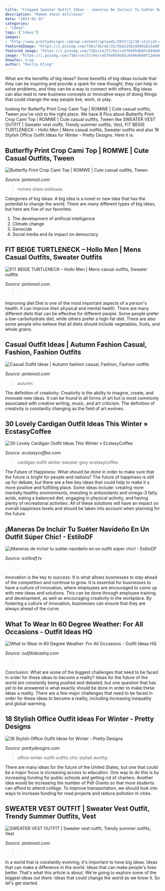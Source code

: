 ```yaml
---
title: "Cropped Sweater Outfit Ideas - ¡maneras De Incluir Tu Suéter Navideño En Un Outfit Súper Chic!"
description: "Romwe shein estilosas"
date: "2023-01-15"
categories:
- "ideas"
tags: ["ideas"]
images:
- "http://www.prettydesigns.com/wp-content/uploads/2017/12/18-stylish-office-outfit-ideas-for-winter-2018-3.jpg"
featuredImage: "https://i.pinimg.com/736x/5b/a5/15/5ba515b2490d1815a997c206532d0d5b.jpg"
featured_image: "https://i.pinimg.com/736x/ce/57/6e/ce576e954b85c6446d040f12eb468516.jpg"
image: "https://i.pinimg.com/736x/ce/57/6e/ce576e954b85c6446d040f12eb468516.jpg"
ShowToc: true
author: "Reilly Kling"
---
```



What are the benefits of big ideas?
Some benefits of big ideas include that they can be inspiring and provide a spark for new thought, they can help to solve problems, and they can be a way to connect with others. Big ideas can also lead to new business concepts or innovative ways of doing things that could change the way people live, work, or play.

	

		
looking for Butterfly Print Crop Cami Top | ROMWE | Cute casual outfits, Tween you've visit to the right place. We have 8 Pics about Butterfly Print Crop Cami Top | ROMWE | Cute casual outfits, Tween like SWEATER VEST OUTFIT | Sweater vest outfit, Trendy summer outfits, Vest, FIT BEIGE TURTLENECK – Hollo Men | Mens casual outfits, Sweater outfits and also 18 Stylish Office Outfit Ideas for Winter - Pretty Designs. Here it is:
		
    
## Butterfly Print Crop Cami Top | ROMWE | Cute Casual Outfits, Tween

<img loading=lazy src="https://i.pinimg.com/736x/ce/57/6e/ce576e954b85c6446d040f12eb468516.jpg" onerror="this.onerror=null;this.src='https://tse3.mm.bing.net/th?id=OIP.cOPT4A1OweAyrBgxfD-dtAHaJ4&amp;pid=15.1';" alt="Butterfly Print Crop Cami Top | ROMWE | Cute casual outfits, Tween">

_Source: pinterest.com_

>romwe shein estilosas. 

	

Categories of big ideas:
A big idea is a novel or new idea that has the potential to change the world. There are many different types of big ideas, but here are five of our favorites: 
1. The development of artificial intelligence 
2. Climate change 
3. Genocide 
4. Social media and its impact on democracy 

    
## FIT BEIGE TURTLENECK – Hollo Men | Mens Casual Outfits, Sweater Outfits

<img loading=lazy src="https://i.pinimg.com/736x/56/99/66/569966c71ef16c033bf986596a379d59.jpg" onerror="this.onerror=null;this.src='https://tse3.mm.bing.net/th?id=OIP.rpQTT1UccCFGAQi33PPMOgHaJ4&amp;pid=15.1';" alt="FIT BEIGE TURTLENECK – Hollo Men | Mens casual outfits, Sweater outfits">

_Source: pinterest.com_

>. 

	

Improving diet
Diet is one of the most important aspects of a person's health. It can improve their physical and mental health. There are many different diets that can be effective for different people. Some people prefer a low-carbohydrate diet, while others prefer a high-fat diet. There are also some people who believe that all diets should include vegetables, fruits, and whole grains.

    
## Casual Outfit Ideas | Autumn Fashion Casual, Fashion, Fashion Outfits

<img loading=lazy src="https://i.pinimg.com/736x/5b/a5/15/5ba515b2490d1815a997c206532d0d5b.jpg" onerror="this.onerror=null;this.src='https://tse3.mm.bing.net/th?id=OIP.i5mJ2na9_CtMSFql82nsHAHaKZ&amp;pid=15.1';" alt="Casual Outfit Ideas | Autumn fashion casual, Fashion, Fashion outfits">

_Source: pinterest.com_

>autumn. 

	

The definition of creativity:
Creativity is the ability to imagine, create, and innovate new ideas. It can be found in all forms of art but is most commonly associated with creative writing, music, and art criticism. The definition of creativity is constantly changing as the field of art evolves.

    
## 30 Lovely Cardigan Outfit Ideas This Winter » EcstasyCoffee

<img loading=lazy src="https://i1.wp.com/www.ecstasycoffee.com/wp-content/uploads/2016/10/Dark-Grey-Long-Cardigan-Sweater.jpg?resize=564%2C846" onerror="this.onerror=null;this.src='https://tse4.mm.bing.net/th?id=OIP.XxbZZ8vy-ScQ2wkSNADSfgHaLH&amp;pid=15.1';" alt="30 Lovely Cardigan Outfit Ideas This Winter » EcstasyCoffee">

_Source: ecstasycoffee.com_

>cardigan outfit winter sweater grey ecstasycoffee. 

	

The Future of Happiness: What should be done in order to make sure that the future is bright for people and nations?
The future of happiness is still up for debate, but there are a few key ideas that could help to make it a more positive and fulfilling place. Some ideas include: creating more mentally healthy environments, investing in antioxidants and omega-3 fatty acids, eating a balanced diet, engaging in physical activity, and having plenty of recreational activities. All of these solutions will have an impact on overall happiness levels and should be taken into account when planning for the future.

    
## ¡Maneras De Incluir Tu Suéter Navideño En Un Outfit Súper Chic! - EstiloDF

<img loading=lazy src="https://www.estilodf.tv/wp-content/uploads/2017/12/ugly-christmas-sweater-outfit-2-683x1024.jpg" onerror="this.onerror=null;this.src='https://tse2.mm.bing.net/th?id=OIP.oj--MQuyJtU6TURQAXkqtgHaLG&amp;pid=15.1';" alt="¡Maneras de incluir tu suéter navideño en un outfit súper chic! - EstiloDF">

_Source: estilodf.tv_

>. 

	

Innovation is the key to success. It is what allows businesses to stay ahead of the competition and continue to grow. It is essential for businesses to have a culture of innovation, where employees are encouraged to come up with new ideas and solutions. This can be done through employee training and development, as well as encouraging creativity in the workplace. By fostering a culture of innovation, businesses can ensure that they are always ahead of the curve.

    
## What To Wear In 60 Degree Weather: For All Occasions - Outfit Ideas HQ

<img loading=lazy src="https://outfitideashq.com/wp-content/uploads/2017/03/60_degree_in_vegas.jpg" onerror="this.onerror=null;this.src='https://tse3.mm.bing.net/th?id=OIP.kaXPLpS7g7bWgW_E_s_0TAHaO0&amp;pid=15.1';" alt="What to Wear in 60 Degree Weather: For All Occasions - Outfit Ideas HQ">

_Source: outfitideashq.com_

>. 

	

Conclusion: What are some of the biggest challenges that need to be faced in order for these ideas to become a reality?
Ideas for the future of the world are constantly being pushed and debated, but one question that has yet to be answered is what exactly should be done in order to make these ideas a reality. There are a few major challenges that need to be faced in order for these ideas to become a reality, including increasing inequality and global warming.

    
## 18 Stylish Office Outfit Ideas For Winter - Pretty Designs

<img loading=lazy src="http://www.prettydesigns.com/wp-content/uploads/2017/12/18-stylish-office-outfit-ideas-for-winter-2018-3.jpg" onerror="this.onerror=null;this.src='https://tse1.mm.bing.net/th?id=OIP.Lj8F81_6lOQ998AIc3qUBgHaLL&amp;pid=15.1';" alt="18 Stylish Office Outfit Ideas for Winter - Pretty Designs">

_Source: prettydesigns.com_

>office winter outfit outfits chic stylish worthy. 

	

There are many ideas for the future of the United States, but one that could be a major focus is increasing access to education. One way to do this is by increasing funding for public schools and getting rid of charters. Another idea would be increasing the number of Pell Grants so that more students can afford to attend college. To improve transportation, we should look into ways to increase funding for road projects and reduce pollution in cities.

    
## SWEATER VEST OUTFIT | Sweater Vest Outfit, Trendy Summer Outfits, Vest

<img loading=lazy src="https://i.pinimg.com/736x/39/93/6f/39936f69a0ac9e937408f8241f722474.jpg" onerror="this.onerror=null;this.src='https://tse2.mm.bing.net/th?id=OIP.ir8fWmzBuNad0tQ2uz2nQgHaJ3&amp;pid=15.1';" alt="SWEATER VEST OUTFIT | Sweater vest outfit, Trendy summer outfits, Vest">

_Source: pinterest.com_

>. 

	

In a world that is constantly evolving, it's important to have big ideas. Ideas that can make a difference in the world. Ideas that can make people's lives better. That's what this article is about. We're going to explore some of the biggest ideas out there. Ideas that could change the world as we know it. So let's get started.

